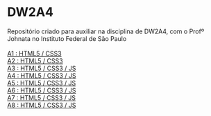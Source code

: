 # DW2A4
Repositório criado para auxiliar na disciplina de DW2A4, com o Profº Johnata no Instituto Federal de São Paulo <br><br>
<a href="https://SASHIRl.github.io/DW2A4/Atividades/A1/index" target="_blank">A1 : HTML5 / CSS3 </a><br>
<a href="https://SASHIRl.github.io/DW2A4/Atividades/A2/index" target="_blank">A2 : HTML5 / CSS3 </a><br>
<a href="https://SASHIRl.github.io/DW2A4/Atividades/A3/index" target="_blank">A3 : HTML5 / CSS3 / JS </a><br>
<a href="https://SASHIRl.github.io/DW2A4/Atividades/A4/index" target="_blank">A4 : HTML5 / CSS3 / JS </a><br>
<a href="https://SASHIRl.github.io/DW2A4/Atividades/A5/index" target="_blank">A5 : HTML5 / CSS3 / JS </a><br>
<a href="https://SASHIRl.github.io/DW2A4/Atividades/A6/index" target="_blank">A6 : HTML5 / CSS3 / JS </a><br>
<a href="https://SASHIRl.github.io/DW2A4/Atividades/A7/index" target="_blank">A7 : HTML5 / CSS3 / JS </a><br>
<a href="https://SASHIRl.github.io/DW2A4/Atividades/A8/index" target="_blank">A8 : HTML5 / CSS3 / JS </a><br>

